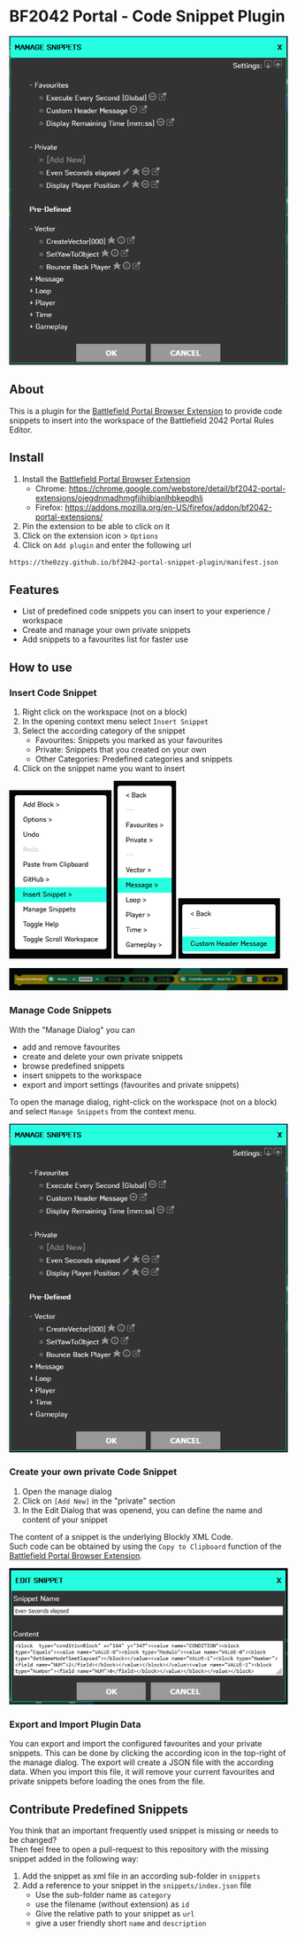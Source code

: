 # BF2042 Portal - Code Snippet Plugin

![manageDialog](docs/images/manageDialog.png "manageDialog")

## About

This is a plugin for the [Battlefield Portal Browser Extension](https://github.com/LennardF1989/BF2042-Portal-Extensions) to provide code snippets to insert into the workspace of the Battlefield 2042 Portal Rules Editor.

## Install

1. Install the [Battlefield Portal Browser Extension](https://github.com/LennardF1989/BF2042-Portal-Extensions)
   - Chrome: https://chrome.google.com/webstore/detail/bf2042-portal-extensions/ojegdnmadhmgfijhiibianlhbkepdhlj
   - Firefox: https://addons.mozilla.org/en-US/firefox/addon/bf2042-portal-extensions/
2. Pin the extension to be able to click on it
3. Click on the extension icon > `Options`
4. Click on `Add plugin` and enter the following url

```txt
https://the0zzy.github.io/bf2042-portal-snippet-plugin/manifest.json
```

## Features

- List of predefined code snippets you can insert to your experience / workspace
- Create and manage your own private snippets
- Add snippets to a favourites list for faster use

## How to use

### Insert Code Snippet

1. Right click on the workspace (not on a block)
2. In the opening context menu select `Insert Snippet`
3. Select the according category of the snippet
   - Favourites: Snippets you marked as your favourites
   - Private: Snippets that you created on your own
   - Other Categories: Predefined categories and snippets
4. Click on the snippet name you want to insert

![insertSnippet01](docs/images/insertSnippet01.png "insertSnippet01")
![insertSnippet02](docs/images/insertSnippet02.png "insertSnippet02")
![insertSnippet03](docs/images/insertSnippet03.png "insertSnippet03")

![insertSnippet04](docs/images/insertSnippet04.png "insertSnippet04")

### Manage Code Snippets

With the "Manage Dialog" you can

- add and remove favourites
- create and delete your own private snippets
- browse predefined snippets
- insert snippets to the workspace
- export and import settings (favourites and private snippets)

To open the manage dialog, right-click on the workspace (not on a block) and select `Manage Snippets` from the context menu.

![manageDialog](docs/images/manageDialog.png "manageDialog")

### Create your own private Code Snippet

1. Open the manage dialog
2. Click on `[Add New]` in the "private" section
3. In the Edit Dialog that was openend, you can define the name and content of your snippet

The content of a snippet is the underlying Blockly XML Code.  
Such code can be obtained by using the `Copy to Clipboard` function of the [Battlefield Portal Browser Extension](https://github.com/LennardF1989/BF2042-Portal-Extensions).

![editDialog](docs/images/editDialog.png "editDialog")

### Export and Import Plugin Data

You can export and import the configured favourites and your private snippets.
This can be done by clicking the according icon in the top-right of the manage dialog.
The export will create a JSON file with the according data.
When you import this file, it will remove your current favourites and private snippets before loading the ones from the file.

## Contribute Predefined Snippets

You think that an important frequently used snippet is missing or needs to be changed?  
Then feel free to open a pull-request to this repository with the missing snippet added in the following way:

1. Add the snippet as xml file in an according sub-folder in `snippets`
2. Add a reference to your snippet in the `snippets/index.json` file
   - Use the sub-folder name as `category`
   - use the filename (without extension) as `id`
   - Give the relative path to your snippet as `url`
   - give a user friendly short `name` and `description`
